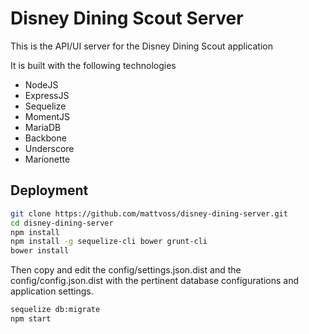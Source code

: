 # Disney Dining Scout Server
This is the API/UI server for the Disney Dining Scout application

It is built with the following technologies
* NodeJS
* ExpressJS
* Sequelize
* MomentJS
* MariaDB
* Backbone
* Underscore
* Marionette

## Deployment
```bash
git clone https://github.com/mattvoss/disney-dining-server.git
cd disney-dining-server
npm install
npm install -g sequelize-cli bower grunt-cli
bower install
```
Then copy and edit the config/settings.json.dist and the config/config.json.dist with the pertinent database configurations and application settings.

```bash
sequelize db:migrate
npm start
```
